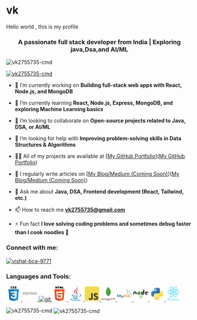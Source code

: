 # vk
Hello world , this is my profile
<h3 align="center">A passionate full stack developer from India | Exploring java,Dsa,and AI/ML</h3>

<p align="left"> <img src="https://komarev.com/ghpvc/?username=vk2755735-cmd&label=Profile%20views&color=0e75b6&style=flat" alt="vk2755735-cmd" /> </p>

<p align="left"> <a href="https://github.com/ryo-ma/github-profile-trophy"><img src="https://github-profile-trophy.vercel.app/?username=vk2755735-cmd" alt="vk2755735-cmd" /></a> </p>

- 🔭 I’m currently working on **Building full-stack web apps with React, Node.js, and MongoDB**

- 🌱 I’m currently learning **React, Node.js, Express, MongoDB, and exploring Machine Learning basics**

- 👯 I’m looking to collaborate on **Open-source projects related to Java, DSA, or AI/ML**

- 🤝 I’m looking for help with **Improving problem-solving skills in Data Structures & Algorithms**

- 👨‍💻 All of my projects are available at [[My GitHub Portfolio](https://github.com/vk2755735-cmd)]([My GitHub Portfolio](https://github.com/vk2755735-cmd))

- 📝 I regularly write articles on [[My Blog/Medium (Coming Soon)]()]([My Blog/Medium (Coming Soon)]())

- 💬 Ask me about **Java, DSA, Frontend development (React, Tailwind, etc.)**

- 📫 How to reach me **vk2755735@gmail.com**

- ⚡ Fun fact **I love solving coding problems and sometimes debug faster than I cook noodles 🍜**

<h3 align="left">Connect with me:</h3>
<p align="left">
<a href="https://www.leetcode.com/vishal-bca-9771" target="blank"><img align="center" src="https://raw.githubusercontent.com/rahuldkjain/github-profile-readme-generator/master/src/images/icons/Social/leet-code.svg" alt="vishal-bca-9771" height="30" width="40" /></a>
</p>

<h3 align="left">Languages and Tools:</h3>
<p align="left"> <a href="https://www.w3schools.com/css/" target="_blank" rel="noreferrer"> <img src="https://raw.githubusercontent.com/devicons/devicon/master/icons/css3/css3-original-wordmark.svg" alt="css3" width="40" height="40"/> </a> <a href="https://expressjs.com" target="_blank" rel="noreferrer"> <img src="https://raw.githubusercontent.com/devicons/devicon/master/icons/express/express-original-wordmark.svg" alt="express" width="40" height="40"/> </a> <a href="https://git-scm.com/" target="_blank" rel="noreferrer"> <img src="https://www.vectorlogo.zone/logos/git-scm/git-scm-icon.svg" alt="git" width="40" height="40"/> </a> <a href="https://www.w3.org/html/" target="_blank" rel="noreferrer"> <img src="https://raw.githubusercontent.com/devicons/devicon/master/icons/html5/html5-original-wordmark.svg" alt="html5" width="40" height="40"/> </a> <a href="https://www.java.com" target="_blank" rel="noreferrer"> <img src="https://raw.githubusercontent.com/devicons/devicon/master/icons/java/java-original.svg" alt="java" width="40" height="40"/> </a> <a href="https://developer.mozilla.org/en-US/docs/Web/JavaScript" target="_blank" rel="noreferrer"> <img src="https://raw.githubusercontent.com/devicons/devicon/master/icons/javascript/javascript-original.svg" alt="javascript" width="40" height="40"/> </a> <a href="https://www.mongodb.com/" target="_blank" rel="noreferrer"> <img src="https://raw.githubusercontent.com/devicons/devicon/master/icons/mongodb/mongodb-original-wordmark.svg" alt="mongodb" width="40" height="40"/> </a> <a href="https://www.mysql.com/" target="_blank" rel="noreferrer"> <img src="https://raw.githubusercontent.com/devicons/devicon/master/icons/mysql/mysql-original-wordmark.svg" alt="mysql" width="40" height="40"/> </a> <a href="https://nodejs.org" target="_blank" rel="noreferrer"> <img src="https://raw.githubusercontent.com/devicons/devicon/master/icons/nodejs/nodejs-original-wordmark.svg" alt="nodejs" width="40" height="40"/> </a> <a href="https://www.python.org" target="_blank" rel="noreferrer"> <img src="https://raw.githubusercontent.com/devicons/devicon/master/icons/python/python-original.svg" alt="python" width="40" height="40"/> </a> <a href="https://reactjs.org/" target="_blank" rel="noreferrer"> <img src="https://raw.githubusercontent.com/devicons/devicon/master/icons/react/react-original-wordmark.svg" alt="react" width="40" height="40"/> </a> </p>

<p><img align="left" src="https://github-readme-stats.vercel.app/api/top-langs?username=vk2755735-cmd&show_icons=true&locale=en&layout=compact" alt="vk2755735-cmd" /></p>

<p>&nbsp;<img align="center" src="https://github-readme-stats.vercel.app/api?username=vk2755735-cmd&show_icons=true&locale=en" alt="vk2755735-cmd" /></p>

